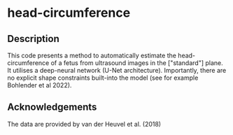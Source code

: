 # head-circumference

## Description

This code presents a method to automatically estimate the head-circumference of a fetus from ultrasound images in the ["standard"] plane. It utilises a deep-neural network (U-Net architecture). Importantly, there are no explicit shape constraints built-into the model (see for example Bohlender et al 2022).

## Acknowledgements
The data are provided by van der Heuvel et al. (2018) 
